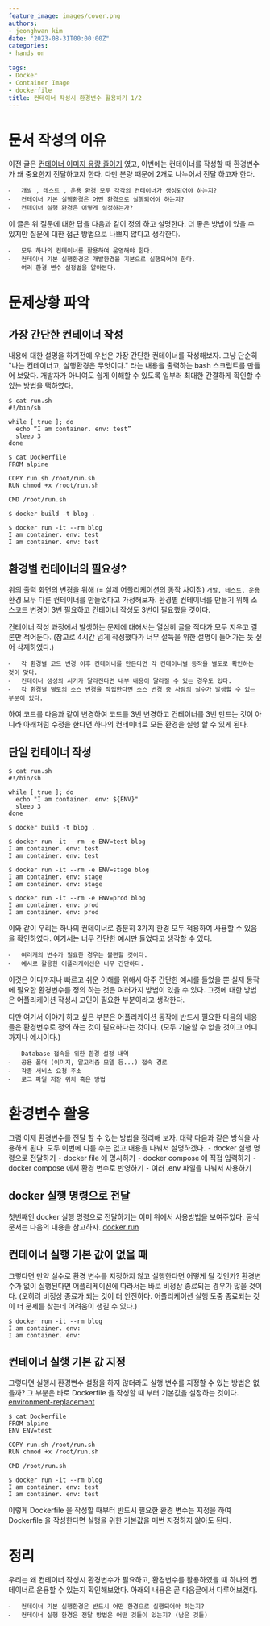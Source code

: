 ```yaml
---
feature_image: images/cover.png
authors:
- jeonghwan kim
date: "2023-08-31T00:00:00Z"
categories:
- hands on

tags:
- Docker
- Container Image
- dockerfile
title: 컨테이너 작성시 환경변수 활용하기 1/2
---
```


# 문서 작성의 이유

이전 글은 [컨테이너 이미지 용량 줄이기](https://tech.cloudmt.co.kr/2022/11/08/container-imagesize-diet/) 였고, 이번에는 컨테이너를 작성할 때 환경변수가 왜 중요한지 전달하고자 한다. 다만 분량 때문에 2개로 나누어서 전달 하고자 한다.

	⁃	개발 , 테스트 , 운용 환경 모두 각각의 컨테이너가 생성되어야 하는지?
	⁃	컨테이너 기본 실행환경은 어떤 환경으로 실행되어야 하는지?
	⁃	컨테이너 실행 환경은 어떻게 설정하는가?

이 글은 위 질문에 대한 답을 다음과 같이 정의 하고 설명한다. 더 좋은 방법이 있을 수 있지만 질문에 대한 접근 방법으로 나쁘지 않다고 생각한다.

	⁃	모두 하나의 컨테이너를 활용하여 운영해야 한다.
	⁃	컨테이너 기본 실행환경은 개발환경을 기본으로 실행되어야 한다.
	⁃	여러 환경 변수 설정법을 알아본다.

# 문제상황 파악

## 가장 간단한 컨테이너 작성

내용에 대한 설명을 하기전에 우선은 가장 간단한 컨테이너를 작성해보자. 그냥 단순히 "나는 컨테이너고, 실행환경은 무엇이다." 라는 내용을 출력하는 bash 스크립트를 만들어 보았다. 개발자가 아니여도 쉽게 이해할 수 있도록 일부러 최대한 간결하게 확인할 수 있는 방법을 택하였다.

```
$ cat run.sh
#!/bin/sh

while [ true ]; do
  echo “I am container. env: test”
  sleep 3
done

$ cat Dockerfile
FROM alpine

COPY run.sh /root/run.sh
RUN chmod +x /root/run.sh

CMD /root/run.sh

$ docker build -t blog .

$ docker run -it --rm blog
I am container. env: test
I am container. env: test
```

## 환경별 컨테이너의 필요성?

위의 출력 화면의 변경을 위해 (= 실제 어플리케이션의 동작 차이점) `개발, 테스트, 운용` 환경 모두 다른 컨테이너를 만들었다고 가정해보자. 환경별 컨테이너를 만들기 위해 소스코드 변경이 3번 필요하고 컨테이너 작성도 3번이 필요했을 것이다.

컨테이너 작성 과정에서 발생하는 문제에 대해서는 열심히 글을 적다가 모두 지우고 결론만 적어둔다. (참고로 4시간 넘게 작성했다가 너무 설득을 위한 설명이 들어가는 듯 싶어 삭제하였다.)

	⁃	각 환경별 코드 변경 이후 컨테이너를 만든다면 각 컨테이너별 동작을 별도로 확인하는 것이 맞다.
	⁃	컨테이너 생성의 시기가 달라진다면 내부 내용이 달라질 수 있는 경우도 있다.
	⁃	각 환경별 별도의 소스 변경을 작업한다면 소스 변경 중 사람의 실수가 발생할 수 있는 부분이 있다.

하여 코드를 다음과 같이 변경하여 코드를 3번 변경하고 컨테이너를 3번 만드는 것이 아니라 아래처럼 수정을 한다면 하나의 컨테이너로 모든 환경을 실행 할 수 있게 된다.

## 단일 컨테이너 작성

```
$ cat run.sh
#!/bin/sh

while [ true ]; do
  echo "I am container. env: ${ENV}"
  sleep 3
done

$ docker build -t blog .

$ docker run -it --rm -e ENV=test blog
I am container. env: test
I am container. env: test

$ docker run -it --rm -e ENV=stage blog
I am container. env: stage
I am container. env: stage

$ docker run -it --rm -e ENV=prod blog
I am container. env: prod
I am container. env: prod
```

이와 같이 우리는 하나의 컨테이너로 충분히 3가지 환경 모두 적용하여 사용할 수 있음을 확인하였다. 여기서는 너무 간단한 예시만 들었다고 생각할 수 있다.

	⁃	여러개의 변수가 필요한 경우는 불편할 것이다.
	⁃	예시로 활용한 어플리케이션은 너무 간단하다.

이것은 어디까지나 빠르고 쉬운 이해를 위해서 아주 간단한 예시를 들었을 뿐 실제 동작에 필요한 환경변수를 정의 하는 것은 여러가지 방법이 있을 수 있다. 그것에 대한 방법은 어플리케이션 작성시 고민이 필요한 부분이라고 생각한다.

다만 여기서 이야기 하고 싶은 부분은 어플리케이션 동작에 반드시 필요한 다음의 내용들은 환경변수로 정의 하는 것이 필요하다는 것이다. (모두 기술할 수 없을 것이고 어디까지나 예시이다.)

	⁃	Database 접속을 위한 환경 설정 내역
	⁃	공용 폴더 (이미지, 알고리즘 모델 등...) 접속 경로
	⁃	각종 서비스 요청 주소
	⁃	로그 파일 저장 위치 혹은 방법

# 환경변수 활용

그럼 이제 환경변수를 전달 할 수 있는 방법을 정리해 보자. 대략 다음과 같은 방식을 사용하게 된다. 모두 이번에 다룰 수는 없고 내용을 나눠서 설명하겠다.
	⁃	docker 실행 명령으로 전달하기
	⁃	docker file 에 명시하기
	⁃	docker compose 에 직접 입력하기
	⁃	docker compose 에서 환경 변수로 반영하기
	⁃	여러 .env 파일을 나눠서 사용하기

## docker 실행 명령으로 전달

첫번째인 docker 실행 명령으로 전달하기는 이미 위에서 사용방법을 보여주었다. 공식 문서는 다음의 내용을 참고하자. [docker run](https://docs.docker.com/engine/reference/commandline/run/#env)

## 컨테이너 실행 기본 값이 없을 때

그렇다면 만약 실수로 환경 변수를 지정하지 않고 실행한다면 어떻게 될 것인가? 환경변수가 없이 실행된다면 어플리케이션에 따라서는 바로 비정상 종료되는 경우가 많을 것이다. (오히려 비정상 종료가 되는 것이 더 안전하다. 어플리케이션 실행 도중 종료되는 것이 더 문제를 찾는데 어려움이 생길 수 있다.)

```
$ docker run -it --rm blog
I am container. env:
I am container. env:
```

## 컨테이너 실행 기본 값 지정

그렇다면 실행시 환경변수 설정을 하지 않더라도 실행 변수를 지정할 수 있는 방법은 없을까? 그 부분은 바로 Dockerfile 을 작성할 때 부터 기본값을 설정하는 것이다. [environment-replacement](https://docs.docker.com/engine/reference/builder/#environment-replacement)

```
$ cat Dockerfile
FROM alpine
ENV ENV=test

COPY run.sh /root/run.sh
RUN chmod +x /root/run.sh

CMD /root/run.sh

$ docker run -it --rm blog
I am container. env: test
I am container. env: test
```

이렇게 Dockerfile 을 작성할 때부터 반드시 필요한 환경 변수는 지정을 하여 Dockerfile 을 작성한다면 실행을 위한 기본값을 매번 지정하지 않아도 된다.

# 정리

우리는 왜 컨테이너 작성시 환경변수가 필요하고, 환경변수를 활용하였을 때 하나의 컨테이너로 운용할 수 있는지 확인해보았다. 아래의 내용은 곧 다음글에서 다루어보겠다.

	⁃	컨테이너 기본 실행환경은 반드시 어떤 환경으로 실행되어야 하는지?
	⁃	컨테이너 실행 환경은 전달 방법은 어떤 것들이 있는지? (남은 것들)

 

